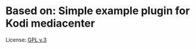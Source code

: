 # Based on: Simple example plugin for Kodi mediacenter


License: [GPL v.3](http://www.gnu.org/copyleft/gpl.html)

